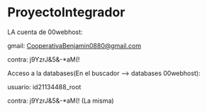 # ProyectoIntegrador



LA cuenta de 00webhost:

gmail: CooperativaBenjamin0880@gmail.com

contra: j9YzrJ&5&-*aM(! 

Acceso a la databases(En el buscador -->  databases 00webhost):

usuario:  id21134488_root

contra: j9YzrJ&5&-*aM(! (La misma)

